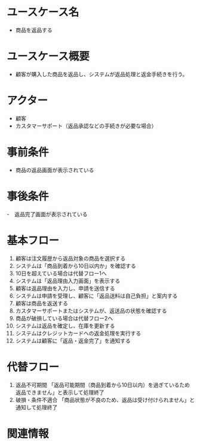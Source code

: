 # ユースケース名
- 商品を返品する

# ユースケース概要
- 顧客が購入した商品を返品し、システムが返品処理と返金手続きを行う。

# アクター
- 顧客
- カスタマーサポート（返品承認などの手続きが必要な場合）

# 事前条件
- 商品の返品画面が表示されている

# 事後条件
-　返品完了画面が表示されている

# 基本フロー
1. 顧客は注文履歴から返品対象の商品を選択する
2. システムは「商品到着から10日以内か」を確認する
3. 10日を超えている場合は代替フロー1へ
4. システムは「返品理由入力画面」を表示する
5. 顧客は返品理由を入力し、申請を送信する
6. システムは申請を受理し、顧客に「返品送料は自己負担」と案内する
7. 顧客は商品を返送する
8. カスタマーサポートまたはシステムが、返送品の状態を確認する
9. 商品が破損している場合は代替フロー2へ
10. システムは返品を確定し、在庫を更新する
11. システムはクレジットカードへの返金処理を実行する
12. システムは顧客に「返品・返金完了」を通知する

# 代替フロー
1. 返品不可期間
「返品可能期間（商品到着から10日以内）を過ぎているため返品できません」と表示して処理終了
2. 破損・条件不適合
「商品状態が不良のため、返品は受け付けられません」と通知して処理終了

# 関連情報